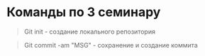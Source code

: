 # Команды по 3 семинару

>Git init - создание локального репозитория

>Git commit -am "MSG" - сохранение и создание коммита 

